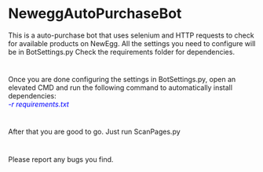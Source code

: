 # NeweggAutoPurchaseBot

This is a auto-purchase bot that uses selenium and HTTP requests to check for available products on NewEgg. All the settings you need to configure will be in BotSettings.py Check the requirements folder for dependencies.
# 
Once you are done configuring the settings in BotSettings.py, open an elevated CMD and run the following command to automatically install dependencies:  
<i style="color: blue;"> -r requirements.txt </i>
#
After that you are good to go. 
Just run ScanPages.py
#

Please report any bugs you find.
